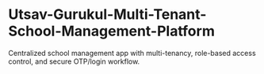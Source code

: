 # Utsav-Gurukul-Multi-Tenant-School-Management-Platform
Centralized school management app with multi-tenancy, role-based access control, and secure OTP/login workflow.
